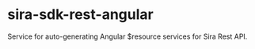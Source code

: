 sira-sdk-rest-angular
=====================

Service for auto-generating Angular $resource services for Sira Rest API.
